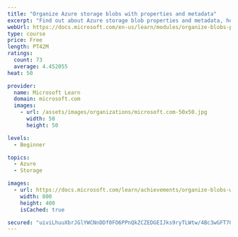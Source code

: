 ```yaml
---
title: "Organize Azure storage blobs with properties and metadata"
excerpt: "Find out about Azure storage blob properties and metadata, how to organize blob data, and create an app with ASP.NET to retrieve metadata."
webUrl: https://docs.microsoft.com/en-us/learn/modules/organize-blobs-properties-metadata/
type: course
price: Free
length: PT42M
ratings:
  count: 73
  average: 4.452055
heat: 50

provider:
  name: Microsoft Learn
  domain: microsoft.com
  images:
    - url: /assets/images/organizations/microsoft.com-50x50.jpg
      width: 50
      height: 50

levels:
  - Beginner

topics:
  - Azure
  - Storage

images:
  - url: https://docs.microsoft.com/learn/achievements/organize-blobs-with-properties-and-metadata-social.png
    width: 800
    height: 400
    isCached: true

secured: "uiviLhuuXbrJGlYWCNnDDf0FO6PPnQkZCZEDGEIJks9ryTLWtw/4Bc3wGFT7Q7fFtY7b+xHdMboSRVNKehi8hFahRyoB0wmpf+UneBuxsWCb1iFmmSVODUKhXBoh/uHiH+9FiVJ3MpcpSpgpcL8AGLoqqQVxevqQEx76FHlnJ5SD00ffA29m++XL0nLJzSDmFF3yAETIse9ah2hdksvVYMO+G7Gs15Pj+SSh7WXrimbdZ98O20tO1tYmIQbAx/N1iVDkJCE8uujoYG/hrxsslXFXm5flF0vz1HKJosilzRtMHwpOdCYm+S/gBMB6isd9yRNr3FSMu6+kh3whTVydu+aeX1HWuL99mqi1igtJYVQSTa4gshBpQYoQD/cDsrYqCte/3EdoyJ70sL8E2BQ+tS9hT1kxPkNzVqguLuJnvYY=;w2fRywJKhWWCFbQZIR9YjQ=="
---
```


